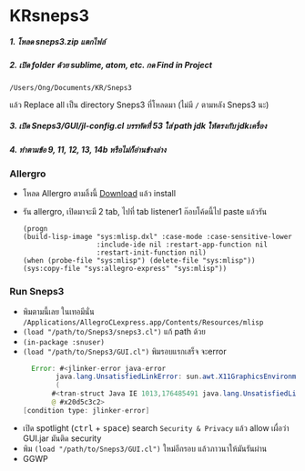 # KRsneps3

##### 1.  โหลด sneps3.zip แตกไฟล์

##### 2.  เปิด folder ด้วย sublime, atom, etc. กด Find in Project
`/Users/Ong/Documents/KR/Sneps3`

แล้ว Replace all เป็น directory Sneps3 ที่โหลดมา (ไม่มี `/` ตามหลัง Sneps3 นะ)

##### 3.  เปิด Sneps3/GUI/jl-config.cl บรรทัดที่ 53 ใส่ path jdk ให้ตรงกับ jdkเครื่อง

##### 4.  ทำตามข้อ 9, 11, 12, 13, 14b หรือไม่ก็อ่านข้างล่าง

### Allergro
* โหลด Allergro ตามลิ้งนี้  [Download](http://franz.com/ftp/pub/acl100express/macosx86/acl100express-macosx-x86.dmg) แล้ว install  
* รัน allergro, เปิดมาจะมี 2 tab, ไปที่ tab listener1 ก๊อบโค้ดนี้ไป paste แล้วรัน

    ```
    (progn
    (build-lisp-image "sys:mlisp.dxl" :case-mode :case-sensitive-lower
                      :include-ide nil :restart-app-function nil
                      :restart-init-function nil)
    (when (probe-file "sys:mlisp") (delete-file "sys:mlisp"))
    (sys:copy-file "sys:allegro-express" "sys:mlisp"))
    ```

### Run Sneps3
  * พิมตามนี้เลย ในเทอมีนั่น
    `
    /Applications/AllegroCLexpress.app/Contents/Resources/mlisp
    `
  * `(load "/path/to/Sneps3/sneps3.cl")` แก้ path ด้วย
  * `(in-package :snuser)`
  * `(load "/path/to/Sneps3/GUI.cl")` พิมรอบแรกเสร็จ จะerror
    ``` java
      Error: #<jlinker-error java-error
            java.lang.UnsatisfiedLinkError: sun.awt.X11GraphicsEnvironment.initDisplay(Z)V
            (
           #<tran-struct Java IE 1013,176485491 java.lang.UnsatisfiedLinkError java.lang.UnsatisfiedLinkError: sun.awt.X11GraphicsEnvironment.initDisplay(Z)V>)
           @ #x20d5c3c2>
    [condition type: jlinker-error]
    ```
  * เปิด spotlight (<kbd>ctrl</kbd> + <kbd>space</kbd>) search `Security & Privacy`  แล้ว allow เผื่อว่า GUI.jar มันติด security
  * พิม `(load "/path/to/Sneps3/GUI.cl")` ใหม่อีกรอบ แล้วภาวนาให้มันรันผ่าน
  * GGWP

